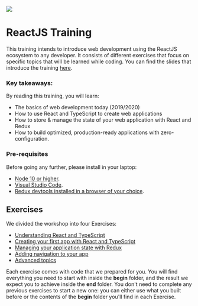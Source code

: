 ![](https://www.valuecoders.com/blog/wp-content/uploads/2016/08/react.png)

# ReactJS Training

This training intends to introduce web development using the ReactJS ecosystem to any developer. It consists of different exercises that focus on specific topics that will be learned while coding. You can find the slides that introduce the training [here](https://docs.google.com/presentation/d/1iB-UDYZbJEOfXmJJ3kj-EklgE_rDcAo-eVZO7fFVcN8/edit#slide=id.g3ec7f0c99c_0_9).

### Key takeaways:

By reading this training, you will learn:

- The basics of web development today (2019/2020)
- How to use React and TypeScript to create web applications
- How to store & manage the state of your web application with React and Redux
- How to build optimized, production-ready applications with zero-configuration.

### Pre-requisites

Before going any further, please install in your laptop:

- [Node 10 or higher](https://nodejs.org/en/).
- [Visual Studio Code](https://code.visualstudio.com/).
- [Redux devtools installed in a browser of your choice](https://github.com/zalmoxisus/redux-devtools-extension#installation).

## Exercises

We divided the workshop into four Exercises:

- [Understanding React and TypeScript](./exercise-1)
- [Creating your first app with React and TypeScript](./exercise-2)
- [Managing your application state with Redux](./exercise-3)
- [Adding navigation to your app](./exercise-4)
- [Advanced topics](./exercise-5)

Each exercise comes with code that we prepared for you. You will find everything you need to start with inside the **begin** folder, and the result we expect you to achieve inside the **end** folder. You don't need to complete any previous exercises to start a new one: you can either use what you built before or the contents of the **begin** folder you'll find in each Exercise.
